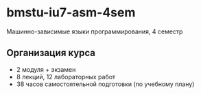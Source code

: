 # bmstu-iu7-asm-4sem
Машинно-зависимые языки программирования, 4 семестр

## Организация курса
- 2 модуля + экзамен
- 8 лекций, 12 лабораторных работ
- 38 часов самостоятельной подготовки (по учебному
плану)
